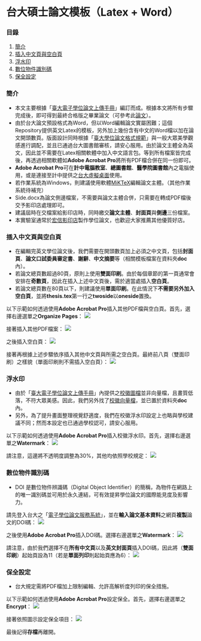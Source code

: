 # 台大碩士論文模板（Latex + Word）

### 目錄
1. [簡介](#簡介)
1. [插入中文頁與空白頁](#插入中文頁與空白頁)
1. [浮水印](#浮水印)
1. [數位物件識別碼](#數位物件識別碼)
1. [保全設定](#保全設定)

### 簡介
* 本文主要根據「[臺大電子學位論文上傳手冊](http://www.lib.ntu.edu.tw/doc/cl/etdsguide.pdf)」編訂而成。根據本文將所有步驟完成後，即可得到最終合格版之畢業論文（可參考此[論文](http://media.ee.ntu.edu.tw/personal/pcwu/research/phd_dissertation/pcwu_phd_dissertation.pdf)）。
* 由於台大論文預設格式為Word，但以Word編輯論文實屬困難；這個Repository提供英文Latex的模板，另外加上幾份含有中文的Word檔以加在論文開頭數頁。版面設計同時根據「[臺大學位論文格式規範](http://www.lib.ntu.edu.tw/doc/cl/THESISSAMPLE.doc)」與一般大眾美學觀感進行調配，並且已通過台大圖書館審核，請安心服用。由於論文主體全為英文，因此並不需要在Latex相關軟體中加入中文語言包。等到所有檔案皆完成後，再透過相關軟體如**Adobe Acrobat Pro**將所有PDF檔合併在同一份即可。
* **Adobe Acrobat Pro**可在**計中電腦教室**、**總圖書館**、**醫學院圖書館**內之電腦使用，或是連接至計中提供之[台大虛擬桌面](http://vdiqa.ntu.edu.tw/)使用。
* 若作業系統為Windows，則建議使用軟體[MiKTeX](https://miktex.org/)編輯論文主體。（其他作業系統待補充）
* Side.docx為論文側邊檔案，不需要與論文主體合併，只需要在轉成PDF檔後交予影印店處理即可。
* 建議屆時在交檔案給影印店時，同時繳交**論文主體**、**封面頁**與**側邊**三份檔案。
* 本實驗室通常於[宏信影印店](http://www.prinths.com/)製作學位論文，也歡迎大家推薦其他優質好店。

### 插入中文頁與空白頁
* 在編輯完英文學位論文後，我們需要在開頭數頁加上必須之中文頁，包括**封面頁**、**論文口試委員審定書**、**謝辭**、**中文摘要**等（相關模板檔案在資料夾**doc**內）。
* 若論文總頁數超過80頁，原則上使用**雙面印刷**。由於每個章節的第一頁通常會安排在**奇數頁**，因此在插入上述中文頁後，需於適當處插入**空白頁**。
* 若論文總頁數在80頁以下，則建議使用**單面印刷**。在此情況下**不需要另外加入空白頁**，並將**thesis.tex**第一行之**twoside**以**oneside**置換。

以下示範如何透過使用**Adobe Acrobat Pro**插入其他PDF檔與空白頁。首先，選擇右邊選單之**Organize Pages**：
![](https://raw.githubusercontent.com/mediaic/NTU_MS_Thesis/master/image/2_1.png)

接著插入其他PDF檔案：
![](https://raw.githubusercontent.com/mediaic/NTU_MS_Thesis/master/image/2_2.png)

之後插入空白頁：
![](https://raw.githubusercontent.com/mediaic/NTU_MS_Thesis/master/image/2_3.png)

接著再根據上述步驟依序插入其他中文頁與所需之空白頁。最終前八頁（雙面印刷）之樣貌（單面印刷則不需插入空白頁）：
![](https://raw.githubusercontent.com/mediaic/NTU_MS_Thesis/master/image/2_4.png)

### 浮水印
* 由於「[臺大電子學位論文上傳手冊](http://www.lib.ntu.edu.tw/doc/cl/etdsguide.pdf)」內提供之[校徽圖檔](http://www.lib.ntu.edu.tw/doc/CL/watermark.pdf)並非向量檔，且畫質低落，不符大眾美感。因此，我們另外找了[校徽向量檔](https://raw.githubusercontent.com/mediaic/NTU_MS_Thesis/master/doc/National_Taiwan_University_logo_gray.pdf)，並已置於資料夾**doc**內。
* 另外，為了提升畫面整理視覺舒適度，我們在校徽浮水印設定上也略與學校建議不同；然而本設定也已通過學校認可，請安心服用。

以下示範如何透過使用**Adobe Acrobat Pro**插入校徽浮水印。首先，選擇右邊選單之**Watermark**：
![](https://raw.githubusercontent.com/mediaic/NTU_MS_Thesis/master/image/3_1.png)

請注意，這邊將不透明度調整為30%，其他均依照學校規定：
![](https://raw.githubusercontent.com/mediaic/NTU_MS_Thesis/master/image/3_2.png)

### 數位物件識別碼
* DOI 是數位物件辨識碼（Digital Object Identifier）的簡稱，為物件在網路上的唯一識別碼並可用於永久連結，可有效提昇學位論文的國際能見度及影響力。

請先登入台大之「[電子學位論文服務系統](http://etds.lib.ntu.edu.tw/etdsystem/submit/submitLogin)」，並在**輸入論文基本資料**之網頁**複製**論文的DOI碼：
![](https://raw.githubusercontent.com/mediaic/NTU_MS_Thesis/master/image/4_1.png)

之後使用**Adobe Acrobat Pro**插入DOI碼。選擇右邊選單之**Watermark**：
![](https://raw.githubusercontent.com/mediaic/NTU_MS_Thesis/master/image/4_2.png)

請注意，由於我們選擇不在**所有中文頁**以及**英文封面頁**插入DOI碼，因此將（**雙面印刷**）起始頁設為11（若是**單面列印**則起始頁應為6）：
![](https://raw.githubusercontent.com/mediaic/NTU_MS_Thesis/master/image/4_3.png)

### 保全設定
* 台大規定需將PDF檔加上限制編輯、允許高解析度列印的保全措施。

以下示範如何透過使用**Adobe Acrobat Pro**設定保全。首先，選擇右邊選單之**Encrypt**：
![](https://raw.githubusercontent.com/mediaic/NTU_MS_Thesis/master/image/5_1.png)

接著依照圖示設定保全項目：
![](https://raw.githubusercontent.com/mediaic/NTU_MS_Thesis/master/image/5_2.png)

最後記得**存檔**再離開。
